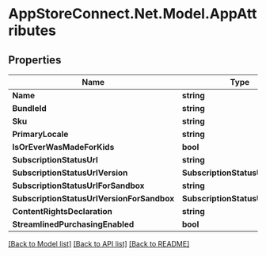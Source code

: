 # AppStoreConnect.Net.Model.AppAttributes

## Properties

Name | Type | Description | Notes
------------ | ------------- | ------------- | -------------
**Name** | **string** |  | [optional] 
**BundleId** | **string** |  | [optional] 
**Sku** | **string** |  | [optional] 
**PrimaryLocale** | **string** |  | [optional] 
**IsOrEverWasMadeForKids** | **bool** |  | [optional] 
**SubscriptionStatusUrl** | **string** |  | [optional] 
**SubscriptionStatusUrlVersion** | **SubscriptionStatusUrlVersion** |  | [optional] 
**SubscriptionStatusUrlForSandbox** | **string** |  | [optional] 
**SubscriptionStatusUrlVersionForSandbox** | **SubscriptionStatusUrlVersion** |  | [optional] 
**ContentRightsDeclaration** | **string** |  | [optional] 
**StreamlinedPurchasingEnabled** | **bool** |  | [optional] 

[[Back to Model list]](../README.md#documentation-for-models) [[Back to API list]](../README.md#documentation-for-api-endpoints) [[Back to README]](../README.md)

